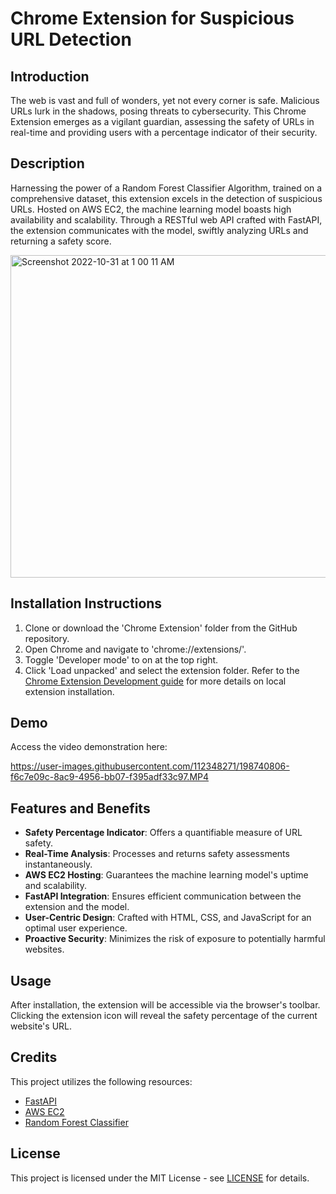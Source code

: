 # Chrome Extension for Suspicious URL Detection

## Introduction
The web is vast and full of wonders, yet not every corner is safe. Malicious URLs lurk in the shadows, posing threats to cybersecurity. This Chrome Extension emerges as a vigilant guardian, assessing the safety of URLs in real-time and providing users with a percentage indicator of their security.

## Description
Harnessing the power of a Random Forest Classifier Algorithm, trained on a comprehensive dataset, this extension excels in the detection of suspicious URLs. Hosted on AWS EC2, the machine learning model boasts high availability and scalability. Through a RESTful web API crafted with FastAPI, the extension communicates with the model, swiftly analyzing URLs and returning a safety score.


<img width="516" alt="Screenshot 2022-10-31 at 1 00 11 AM" src="https://user-images.githubusercontent.com/112348271/198897885-fe0f393d-8444-4ae7-9c89-3439f10d0f5d.png">


## Installation Instructions
1. Clone or download the 'Chrome Extension' folder from the GitHub repository.
2. Open Chrome and navigate to 'chrome://extensions/'.
3. Toggle 'Developer mode' to on at the top right.
4. Click 'Load unpacked' and select the extension folder.
Refer to the [Chrome Extension Development guide](https://developer.chrome.com/docs/extensions/mv3/getstarted/) for more details on local extension installation.

## Demo
Access the video demonstration here: 

https://user-images.githubusercontent.com/112348271/198740806-f6c7e09c-8ac9-4956-bb07-f395adf33c97.MP4

## Features and Benefits
- **Safety Percentage Indicator**: Offers a quantifiable measure of URL safety.
- **Real-Time Analysis**: Processes and returns safety assessments instantaneously.
- **AWS EC2 Hosting**: Guarantees the machine learning model's uptime and scalability.
- **FastAPI Integration**: Ensures efficient communication between the extension and the model.
- **User-Centric Design**: Crafted with HTML, CSS, and JavaScript for an optimal user experience.
- **Proactive Security**: Minimizes the risk of exposure to potentially harmful websites.

## Usage
After installation, the extension will be accessible via the browser's toolbar. Clicking the extension icon will reveal the safety percentage of the current website's URL.


## Credits
This project utilizes the following resources:
- [FastAPI](https://fastapi.tiangolo.com/)
- [AWS EC2](https://aws.amazon.com/ec2/)
- [Random Forest Classifier](https://en.wikipedia.org/wiki/Random_forest)

## License
This project is licensed under the MIT License - see [LICENSE](#) for details.

